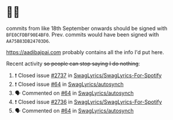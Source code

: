 # 👋🏻
<!--
**aadibajpai/aadibajpai** is a ✨ _special_ ✨ repository because its `README.md` (this file) appears on your GitHub profile.
-->
commits from like 18th September onwards should be signed with `BFE0CFDBF90E4BF0`. Prev. commits would have been signed with `AA75B83DB24703D6`.

https://aadibajpai.com probably contains all the info I'd put here.

Recent activity ~~so people can stop saying I do nothing~~:
<!--START_SECTION:activity-->
1. ❗️ Closed issue [#2737](https://github.com/SwagLyrics/SwagLyrics-For-Spotify/issues/2737) in [SwagLyrics/SwagLyrics-For-Spotify](https://github.com/SwagLyrics/SwagLyrics-For-Spotify)
2. ❗️ Closed issue [#64](https://github.com/SwagLyrics/autosynch/issues/64) in [SwagLyrics/autosynch](https://github.com/SwagLyrics/autosynch)
3. 🗣 Commented on [#64](https://github.com/SwagLyrics/autosynch/issues/64) in [SwagLyrics/autosynch](https://github.com/SwagLyrics/autosynch)
4. ❗️ Closed issue [#2736](https://github.com/SwagLyrics/SwagLyrics-For-Spotify/issues/2736) in [SwagLyrics/SwagLyrics-For-Spotify](https://github.com/SwagLyrics/SwagLyrics-For-Spotify)
5. 🗣 Commented on [#64](https://github.com/SwagLyrics/autosynch/issues/64) in [SwagLyrics/autosynch](https://github.com/SwagLyrics/autosynch)
<!--END_SECTION:activity-->
